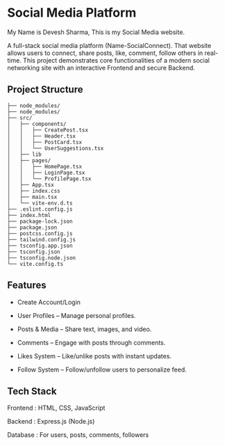 
# Social Media Platform

My Name is Devesh Sharma, This is my Social Media website.

A full-stack social media platform (Name-SocialConnect). 
That website allows users to connect, share posts, like, comment, follow others in real-time. 
This project demonstrates core functionalities of a modern social networking site with an interactive Frontend and secure Backend.

## Project Structure

    ├── node_modules/
    ├── node_modules/
    ├── src/
    │   ├── components/
    │   │   ├── CreatePost.tsx
    │   │   ├── Header.tsx
    │   │   ├── PostCard.tsx
    │   │   └── UserSuggestions.tsx
    │   ├── lib
    │   ├── pages/
    │   │   ├── HomePage.tsx
    │   │   ├── LoginPage.tsx
    │   │   └── ProfilePage.tsx
    │   ├── App.tsx
    │   ├── index.css
    │   ├── main.tsx
    │   └── vite-env.d.ts
    ├── .eslint.config.js
    ├── index.html
    ├── package-lock.json
    ├── package.json
    ├── postcss.config.js
    ├── tailwind.config.js
    ├── tsconfig.app.json
    ├── tsconfig.json
    ├── tsconfig.node.json
    └── vite.config.ts


## Features

- Create Account/Login

- User Profiles – Manage personal profiles.

- Posts & Media – Share text, images, and video.

- Comments – Engage with posts through comments.

- Likes System – Like/unlike posts with instant updates.

- Follow System – Follow/unfollow users to personalize feed.


## Tech Stack

Frontend : HTML, CSS, JavaScript

Backend : Express.js (Node.js)

Database : For users, posts, comments, followers
